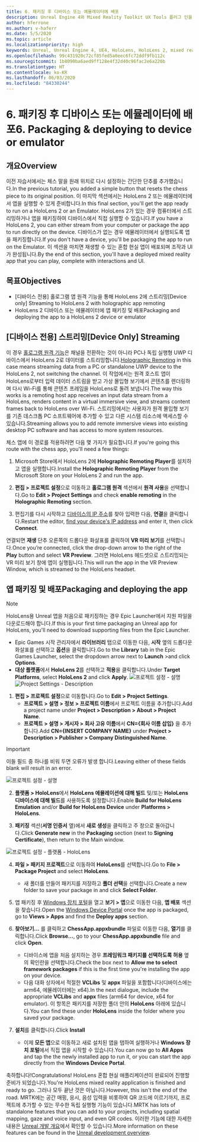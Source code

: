 ```yaml
---
title: 6. 패키징 후 디바이스 또는 에뮬레이터에 배포
description: Unreal Engine 4와 Mixed Reality Toolkit UX Tools 플러그 인을 사용하여 간단한 체스 앱을 만드는 자습서 시리즈 6/6부
author: hferrone
ms.author: v-haferr
ms.date: 5/5/2020
ms.topic: article
ms.localizationpriority: high
keywords: Unreal, Unreal Engine 4, UE4, HoloLens, HoloLens 2, mixed reality, 자습서, 시작, mrtk, uxt, UX Tools, 설명서
ms.openlocfilehash: 99c431920c72cf85fed5a0eec6fc72ddf9fb112c
ms.sourcegitcommit: 1b8090ba6aed9ff128e4f32d40c96fac2e6a220b
ms.translationtype: HT
ms.contentlocale: ko-KR
ms.lasthandoff: 06/03/2020
ms.locfileid: "84330244"
---
```

# <a name="6-packaging--deploying-to-device-or-emulator"></a><span data-ttu-id="c7fdd-104">6. 패키징 후 디바이스 또는 에뮬레이터에 배포</span><span class="sxs-lookup"><span data-stu-id="c7fdd-104">6. Packaging & deploying to device or emulator</span></span>

## <a name="overview"></a><span data-ttu-id="c7fdd-105">개요</span><span class="sxs-lookup"><span data-stu-id="c7fdd-105">Overview</span></span>

<span data-ttu-id="c7fdd-106">이전 자습서에서는 체스 말을 원래 위치로 다시 설정하는 간단한 단추를 추가했습니다.</span><span class="sxs-lookup"><span data-stu-id="c7fdd-106">In the previous tutorial, you added a simple button that resets the chess piece to its original position.</span></span> <span data-ttu-id="c7fdd-107">이 마지막 섹션에서는 HoloLens 2 또는 에뮬레이터에서 앱을 실행할 수 있게 준비합니다.</span><span class="sxs-lookup"><span data-stu-id="c7fdd-107">In this final section, you'll get the app ready to run on a HoloLens 2 or an Emulator.</span></span> <span data-ttu-id="c7fdd-108">HoloLens 2가 있는 경우 컴퓨터에서 스트리밍하거나 앱을 패키징하여 디바이스에서 직접 실행할 수 있습니다.</span><span class="sxs-lookup"><span data-stu-id="c7fdd-108">If you have a HoloLens 2, you can either stream from your computer or package the app to run directly on the device.</span></span> <span data-ttu-id="c7fdd-109">디바이스가 없는 경우 에뮬레이터에서 실행되도록 앱을 패키징합니다.</span><span class="sxs-lookup"><span data-stu-id="c7fdd-109">If you don't have a device, you'll be packaging the app to run on the Emulator.</span></span> <span data-ttu-id="c7fdd-110">이 섹션을 마치면 재생할 수 있는 혼합 현실 앱이 배포되며 조작과 UI가 완성됩니다.</span><span class="sxs-lookup"><span data-stu-id="c7fdd-110">By the end of this section, you'll have a deployed mixed reality app that you can play, complete with interactions and UI.</span></span>

## <a name="objectives"></a><span data-ttu-id="c7fdd-111">목표</span><span class="sxs-lookup"><span data-stu-id="c7fdd-111">Objectives</span></span>

* <span data-ttu-id="c7fdd-112">[디바이스 전용] 홀로그램 앱 원격 기능을 통해 HoloLens 2에 스트리밍</span><span class="sxs-lookup"><span data-stu-id="c7fdd-112">[Device only] Streaming to HoloLens 2 with holographic app remoting</span></span>
* <span data-ttu-id="c7fdd-113">HoloLens 2 디바이스 또는 에뮬레이터에 앱 패키징 및 배포</span><span class="sxs-lookup"><span data-stu-id="c7fdd-113">Packaging and deploying the app to a HoloLens 2 device or emulator</span></span>

## <a name="device-only-streaming"></a><span data-ttu-id="c7fdd-114">[디바이스 전용] 스트리밍</span><span class="sxs-lookup"><span data-stu-id="c7fdd-114">[Device Only] Streaming</span></span>
<span data-ttu-id="c7fdd-115">이 경우 [홀로그램 원격 기능](https://docs.microsoft.com/windows/mixed-reality/add-holographic-remoting)은 채널을 전환하는 것이 아니라 PC나 독립 실행형 UWP 디바이스에서 HoloLens 2로 데이터를 스트리밍합니다.</span><span class="sxs-lookup"><span data-stu-id="c7fdd-115">[Holographic Remoting](https://docs.microsoft.com/windows/mixed-reality/add-holographic-remoting) in this case means streaming data from a PC or standalone UWP device to the HoloLens 2, not switching the channel.</span></span> <span data-ttu-id="c7fdd-116">이 작업에서는 원격 호스트 앱이 HoloLens로부터 입력 데이터 스트림을 받고 가상 몰입형 보기에서 콘텐츠를 렌더링하며 다시 Wi-Fi를 통해 콘텐츠 프레임을 HoloLens로 돌려 보냅니다.</span><span class="sxs-lookup"><span data-stu-id="c7fdd-116">The way this works is a remoting host app receives an input data stream from a HoloLens, renders content in a virtual immersive view, and streams content frames back to HoloLens over Wi-Fi.</span></span> <span data-ttu-id="c7fdd-117">스트리밍에서는 사용자가 원격 몰입형 보기를 기존 데스크톱 PC 소프트웨어에 추가할 수 있고 다른 시스템 리소스에 액세스할 수 있습니다.</span><span class="sxs-lookup"><span data-stu-id="c7fdd-117">Streaming allows you to add remote immersive views into existing desktop PC software and has access to more system resources.</span></span> 

<span data-ttu-id="c7fdd-118">체스 앱에 이 경로를 적용하려면 다음 몇 가지가 필요합니다.</span><span class="sxs-lookup"><span data-stu-id="c7fdd-118">If you're going this route with the chess app, you'll need a few things:</span></span>

1.  <span data-ttu-id="c7fdd-119">Microsoft Store에서 HoloLens 2에 **Holographic Remoting Player**를 설치하고 앱을 실행합니다.</span><span class="sxs-lookup"><span data-stu-id="c7fdd-119">Install the **Holographic Remoting Player** from the Microsoft Store on your HoloLens 2 and run the app.</span></span>

2.  <span data-ttu-id="c7fdd-120">**편집 > 프로젝트 설정**으로 이동하고 **홀로그램 원격** 섹션에서 **원격 사용**을 선택합니다.</span><span class="sxs-lookup"><span data-stu-id="c7fdd-120">Go to **Edit > Project Settings** and check **enable remoting** in the **Holographic Remoting** section.</span></span>

3.  <span data-ttu-id="c7fdd-121">편집기를 다시 시작하고 [디바이스의 IP 주소](https://docs.microsoft.com/windows/uwp/debug-test-perf/device-portal-hololens#connect-over-wi-fi)를 찾아 입력한 다음, **연결**을 클릭합니다.</span><span class="sxs-lookup"><span data-stu-id="c7fdd-121">Restart the editor, [find your device's IP address](https://docs.microsoft.com/windows/uwp/debug-test-perf/device-portal-hololens#connect-over-wi-fi) and enter it, then click **Connect**.</span></span>

<span data-ttu-id="c7fdd-122">연결되면 **재생** 단추 오른쪽의 드롭다운 화살표를 클릭하여 **VR 미리 보기**를 선택합니다.</span><span class="sxs-lookup"><span data-stu-id="c7fdd-122">Once you’re connected, click the drop-down arrow to the right of the **Play** button and select **VR Preview**.</span></span> <span data-ttu-id="c7fdd-123">그러면 HoloLens 헤드셋으로 스트리밍되는 VR 미리 보기 창에 앱이 실행됩니다.</span><span class="sxs-lookup"><span data-stu-id="c7fdd-123">This will run the app in the VR Preview Window, which is streamed to the HoloLens headset.</span></span> 

## <a name="packaging-and-deploying-the-app"></a><span data-ttu-id="c7fdd-124">앱 패키징 및 배포</span><span class="sxs-lookup"><span data-stu-id="c7fdd-124">Packaging and deploying the app</span></span> 

>[!NOTE]
><span data-ttu-id="c7fdd-125">HoloLens용 Unreal 앱을 처음으로 패키징하는 경우 Epic Launcher에서 지원 파일을 다운로드해야 합니다.</span><span class="sxs-lookup"><span data-stu-id="c7fdd-125">If this is your first time packaging an Unreal app for HoloLens, you'll need to download supporting files from the Epic Launcher.</span></span> 
>- <span data-ttu-id="c7fdd-126">Epic Games 시작 관리자에서 **라이브러리** 탭으로 이동한 다음, **시작** 옆의 드롭다운 화살표를 선택하고 **옵션**을 클릭합니다.</span><span class="sxs-lookup"><span data-stu-id="c7fdd-126">Go to the **Library** tab in the Epic Games Launcher, select the dropdown arrow next to **Launch** >and click **Options**.</span></span> 
>- <span data-ttu-id="c7fdd-127">**대상 플랫폼**에서 **HoloLens 2**를 선택하고 **적용**을 클릭합니다.</span><span class="sxs-lookup"><span data-stu-id="c7fdd-127">Under **Target Platforms**, select **HoloLens 2** and click **Apply**.</span></span> 
><span data-ttu-id="c7fdd-128">![프로젝트 설정 - 설명](images/unreal-uxt/6-installationoptions.PNG)</span><span class="sxs-lookup"><span data-stu-id="c7fdd-128">![Project Settings - Description](images/unreal-uxt/6-installationoptions.PNG)</span></span>

1.  <span data-ttu-id="c7fdd-129">**편집 > 프로젝트 설정**으로 이동합니다.</span><span class="sxs-lookup"><span data-stu-id="c7fdd-129">Go to **Edit > Project Settings**.</span></span> 
    * <span data-ttu-id="c7fdd-130">**프로젝트 > 설명 > 정보 > 프로젝트 이름**에서 프로젝트 이름을 추가합니다.</span><span class="sxs-lookup"><span data-stu-id="c7fdd-130">Add a project name under **Project > Description > About > Project Name**.</span></span> 
    * <span data-ttu-id="c7fdd-131">**프로젝트 > 설명 > 게시자 > 회사 고유 이름**에서 **CN={회사 이름 삽입}** 을 추가합니다.</span><span class="sxs-lookup"><span data-stu-id="c7fdd-131">Add **CN={INSERT COMPANY NAME}** under **Project > Description > Publisher > Company Distinguished Name**.</span></span>

> [!IMPORTANT]
> <span data-ttu-id="c7fdd-132">이들 필드 중 하나를 비워 두면 오류가 발생 합니다.</span><span class="sxs-lookup"><span data-stu-id="c7fdd-132">Leaving either of these fields blank will result in an error.</span></span> 

![프로젝트 설정 - 설명](images/unreal-uxt/6-cn.PNG)

2.  <span data-ttu-id="c7fdd-134">**플랫폼 > HoloLens**에서 **HoloLens 에뮬레이션에 대해 빌드** 및/또는 **HoloLens 디바이스에 대해 빌드**를 사용하도록 설정합니다.</span><span class="sxs-lookup"><span data-stu-id="c7fdd-134">Enable **Build for HoloLens Emulation** and/or **Build for HoloLens Device** under **Platforms > HoloLens**.</span></span>

3.  <span data-ttu-id="c7fdd-135">**패키징** 섹션(**서명 인증서** 옆)에서 **새로 생성**을 클릭하고 주 창으로 돌아갑니다.</span><span class="sxs-lookup"><span data-stu-id="c7fdd-135">Click **Generate new** in the **Packaging** section (next to **Signing Certificate**), then return to the Main window.</span></span>

![프로젝트 설정 - 플랫폼 - HoloLens](images/unreal-uxt/6-packaging.PNG)

4.  <span data-ttu-id="c7fdd-137">**파일 > 패키지 프로젝트**으로 이동하여 **HoloLens**를 선택합니다.</span><span class="sxs-lookup"><span data-stu-id="c7fdd-137">Go to **File > Package Project** and select **HoloLens**.</span></span> 
    * <span data-ttu-id="c7fdd-138">새 폴더를 만들어 패키지를 저장하고 **폴더 선택**을 선택합니다.</span><span class="sxs-lookup"><span data-stu-id="c7fdd-138">Create a new folder to save your package in and click **Select Folder**.</span></span> 

5.  <span data-ttu-id="c7fdd-139">앱 패키징 후 [Windows 장치 포털](https://docs.microsoft.com/windows/mixed-reality/using-the-windows-device-portal)을 열고 **보기 > 앱**으로 이동한 다음, **앱 배포** 섹션을 찾습니다.</span><span class="sxs-lookup"><span data-stu-id="c7fdd-139">Open the [Windows Device Portal](https://docs.microsoft.com/windows/mixed-reality/using-the-windows-device-portal) once the app is packaged, go to **Views > Apps** and find the **Deploy apps** section.</span></span>

6.  <span data-ttu-id="c7fdd-140">**찾아보기...** 를 클릭하고 **ChessApp.appxbundle** 파일로 이동한 다음, **열기**를 클릭합니다.</span><span class="sxs-lookup"><span data-stu-id="c7fdd-140">Click **Browse...**, go to your **ChessApp.appxbundle** file and click **Open**.</span></span> 

    * <span data-ttu-id="c7fdd-141">디바이스에 앱을 처음 설치하는 경우 **프레임워크 패키지를 선택하도록 허용** 옆의 확인란을 선택합니다.</span><span class="sxs-lookup"><span data-stu-id="c7fdd-141">Check the box next to **Allow me to select framework packages** if this is the first time you're installing the app on your device.</span></span> 
    * <span data-ttu-id="c7fdd-142">다음 대화 상자에서 적절한 **VCLibs** 및 **appx** 파일을 포함합니다(디바이스에는 arm64, 에뮬레이터에는 x64).</span><span class="sxs-lookup"><span data-stu-id="c7fdd-142">In the next dialogue, include the appropriate **VCLibs** and **appx** files (arm64 for device, x64 for emulator).</span></span> <span data-ttu-id="c7fdd-143">이 항목은 패키지를 저장한 폴더 안의 **HoloLens** 아래에 있습니다.</span><span class="sxs-lookup"><span data-stu-id="c7fdd-143">You can find these under **HoloLens** inside the folder where you saved your package.</span></span>

7.  <span data-ttu-id="c7fdd-144">**설치**를 클릭합니다.</span><span class="sxs-lookup"><span data-stu-id="c7fdd-144">Click **Install**</span></span>
    * <span data-ttu-id="c7fdd-145">이제 **모든 앱**으로 이동하고 새로 설치된 앱을 탭하여 실행하거나 **Windows 장치 포털**에서 직접 앱을 시작할 수 있습니다.</span><span class="sxs-lookup"><span data-stu-id="c7fdd-145">You can now go to **All Apps** and tap the the newly installed app to run it, or you can start the app directly from the **Windows Device Portal**.</span></span> 

<span data-ttu-id="c7fdd-146">축하합니다!</span><span class="sxs-lookup"><span data-stu-id="c7fdd-146">Congratulations!</span></span> <span data-ttu-id="c7fdd-147">HoloLens 혼합 현실 애플리케이션이 완료되어 진행할 준비가 되었습니다.</span><span class="sxs-lookup"><span data-stu-id="c7fdd-147">You're HoloLens mixed reality application is finished and ready to go.</span></span> <span data-ttu-id="c7fdd-148">그러나 모두 끝난 것은 아닙니다.</span><span class="sxs-lookup"><span data-stu-id="c7fdd-148">However, this isn't the end of the road.</span></span> <span data-ttu-id="c7fdd-149">MRTK에는 공간 매핑, 응시, 음성 입력을 비롯하여 QR 코드에 이르기까지, 프로젝트에 추가할 수 있는 무수한 독립 실행형 기능이 있습니다.</span><span class="sxs-lookup"><span data-stu-id="c7fdd-149">MRTK has lots of standalone features that you can add to your projects, including spatial mapping, gaze and voice input, and even QR codes.</span></span> <span data-ttu-id="c7fdd-150">이러한 기능에 대한 자세한 내용은 [Unreal 개발 개요](https://docs.microsoft.com/windows/mixed-reality/unreal-development-overview)에서 확인할 수 있습니다.</span><span class="sxs-lookup"><span data-stu-id="c7fdd-150">More information on these features can be found in the [Unreal development overview](https://docs.microsoft.com/windows/mixed-reality/unreal-development-overview).</span></span>